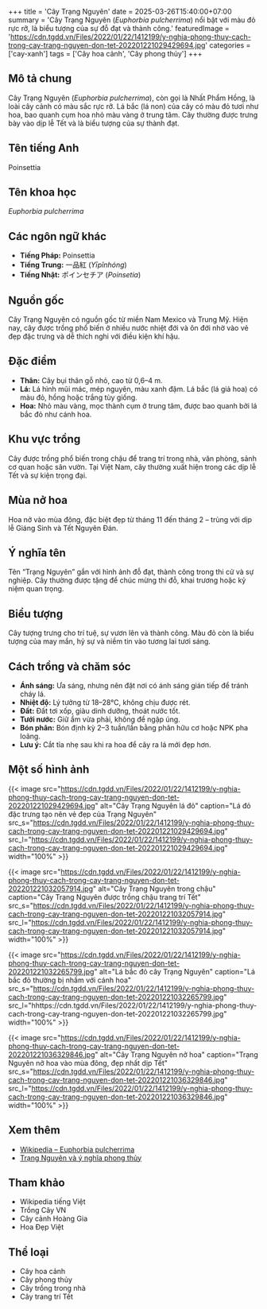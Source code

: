 +++
title = 'Cây Trạng Nguyên'
date = 2025-03-26T15:40:00+07:00
summary = 'Cây Trạng Nguyên (*Euphorbia pulcherrima*) nổi bật với màu đỏ rực rỡ, là biểu tượng của sự đỗ đạt và thành công.'
featuredImage = 'https://cdn.tgdd.vn/Files/2022/01/22/1412199/y-nghia-phong-thuy-cach-trong-cay-trang-nguyen-don-tet-202201221029429694.jpg'
categories = ['cay-xanh']
tags = ['Cây hoa cảnh', 'Cây phong thủy']
+++

## Mô tả chung

Cây Trạng Nguyên (*Euphorbia pulcherrima*), còn gọi là Nhất Phẩm Hồng, là loài cây cảnh có màu sắc rực rỡ. Lá bắc (lá non) của cây có màu đỏ tươi như hoa, bao quanh cụm hoa nhỏ màu vàng ở trung tâm. Cây thường được trưng bày vào dịp lễ Tết và là biểu tượng của sự thành đạt.

## Tên tiếng Anh

Poinsettia

## Tên khoa học

*Euphorbia pulcherrima*

## Các ngôn ngữ khác

- **Tiếng Pháp:** Poinsettia
- **Tiếng Trung:** 一品紅 (*Yīpǐnhóng*)
- **Tiếng Nhật:** ポインセチア (*Poinsetia*)

## Nguồn gốc

Cây Trạng Nguyên có nguồn gốc từ miền Nam Mexico và Trung Mỹ. Hiện nay, cây được trồng phổ biến ở nhiều nước nhiệt đới và ôn đới nhờ vào vẻ đẹp đặc trưng và dễ thích nghi với điều kiện khí hậu.

## Đặc điểm

- **Thân:** Cây bụi thân gỗ nhỏ, cao từ 0,6–4 m.
- **Lá:** Lá hình mũi mác, mép nguyên, màu xanh đậm. Lá bắc (lá giả hoa) có màu đỏ, hồng hoặc trắng tùy giống.
- **Hoa:** Nhỏ màu vàng, mọc thành cụm ở trung tâm, được bao quanh bởi lá bắc đỏ như cánh hoa.

## Khu vực trồng

Cây được trồng phổ biến trong chậu để trang trí trong nhà, văn phòng, sảnh cơ quan hoặc sân vườn. Tại Việt Nam, cây thường xuất hiện trong các dịp lễ Tết và sự kiện trọng đại.

## Mùa nở hoa

Hoa nở vào mùa đông, đặc biệt đẹp từ tháng 11 đến tháng 2 – trùng với dịp lễ Giáng Sinh và Tết Nguyên Đán.

## Ý nghĩa tên

Tên “Trạng Nguyên” gắn với hình ảnh đỗ đạt, thành công trong thi cử và sự nghiệp. Cây thường được tặng để chúc mừng thi đỗ, khai trương hoặc kỷ niệm quan trọng.

## Biểu tượng

Cây tượng trưng cho trí tuệ, sự vươn lên và thành công. Màu đỏ còn là biểu tượng của may mắn, hỷ sự và niềm tin vào tương lai tươi sáng.

## Cách trồng và chăm sóc

- **Ánh sáng:** Ưa sáng, nhưng nên đặt nơi có ánh sáng gián tiếp để tránh cháy lá.
- **Nhiệt độ:** Lý tưởng từ 18–28°C, không chịu được rét.
- **Đất:** Đất tơi xốp, giàu dinh dưỡng, thoát nước tốt.
- **Tưới nước:** Giữ ẩm vừa phải, không để ngập úng.
- **Bón phân:** Bón định kỳ 2–3 tuần/lần bằng phân hữu cơ hoặc NPK pha loãng.
- **Lưu ý:** Cắt tỉa nhẹ sau khi ra hoa để cây ra lá mới đẹp hơn.

## Một số hình ảnh

{{< image src="https://cdn.tgdd.vn/Files/2022/01/22/1412199/y-nghia-phong-thuy-cach-trong-cay-trang-nguyen-don-tet-202201221029429694.jpg"
           alt="Cây Trạng Nguyên lá đỏ"
           caption="Lá đỏ đặc trưng tạo nên vẻ đẹp của Trạng Nguyên"
           src_s="https://cdn.tgdd.vn/Files/2022/01/22/1412199/y-nghia-phong-thuy-cach-trong-cay-trang-nguyen-don-tet-202201221029429694.jpg"
           src_l="https://cdn.tgdd.vn/Files/2022/01/22/1412199/y-nghia-phong-thuy-cach-trong-cay-trang-nguyen-don-tet-202201221029429694.jpg"
           width="100%" >}}

{{< image src="https://cdn.tgdd.vn/Files/2022/01/22/1412199/y-nghia-phong-thuy-cach-trong-cay-trang-nguyen-don-tet-202201221032057914.jpg"
           alt="Cây Trạng Nguyên trong chậu"
           caption="Cây Trạng Nguyên được trồng chậu trang trí Tết"
           src_s="https://cdn.tgdd.vn/Files/2022/01/22/1412199/y-nghia-phong-thuy-cach-trong-cay-trang-nguyen-don-tet-202201221032057914.jpg"
           src_l="https://cdn.tgdd.vn/Files/2022/01/22/1412199/y-nghia-phong-thuy-cach-trong-cay-trang-nguyen-don-tet-202201221032057914.jpg"
           width="100%" >}}

{{< image src="https://cdn.tgdd.vn/Files/2022/01/22/1412199/y-nghia-phong-thuy-cach-trong-cay-trang-nguyen-don-tet-202201221032265799.jpg"
           alt="Lá bắc đỏ cây Trạng Nguyên"
           caption="Lá bắc đỏ thường bị nhầm với cánh hoa"
           src_s="https://cdn.tgdd.vn/Files/2022/01/22/1412199/y-nghia-phong-thuy-cach-trong-cay-trang-nguyen-don-tet-202201221032265799.jpg"
           src_l="hhttps://cdn.tgdd.vn/Files/2022/01/22/1412199/y-nghia-phong-thuy-cach-trong-cay-trang-nguyen-don-tet-202201221032265799.jpg"
           width="100%" >}}

{{< image src="https://cdn.tgdd.vn/Files/2022/01/22/1412199/y-nghia-phong-thuy-cach-trong-cay-trang-nguyen-don-tet-202201221036329846.jpg"
           alt="Cây Trạng Nguyên nở hoa"
           caption="Trạng Nguyên nở hoa vào mùa đông, đẹp nhất dịp Tết"
           src_s="https://cdn.tgdd.vn/Files/2022/01/22/1412199/y-nghia-phong-thuy-cach-trong-cay-trang-nguyen-don-tet-202201221036329846.jpg"
           src_l="https://cdn.tgdd.vn/Files/2022/01/22/1412199/y-nghia-phong-thuy-cach-trong-cay-trang-nguyen-don-tet-202201221036329846.jpg"
           width="100%" >}}

## Xem thêm

- [Wikipedia – Euphorbia pulcherrima](https://vi.wikipedia.org/wiki/C%E1%BB%9F_tr%E1%BA%A1ng_nguy%C3%AAn)
- [Trạng Nguyên và ý nghĩa phong thủy](https://baomoi.com/y-nghia-phong-thuy-cua-cay-hoa-trang-nguyen-c51078656.epi)

## Tham khảo

- Wikipedia tiếng Việt
- Trồng Cây VN
- Cây cảnh Hoàng Gia
- Hoa Đẹp Việt

## Thể loại

- Cây hoa cảnh
- Cây phong thủy
- Cây trồng trong nhà
- Cây trang trí Tết
